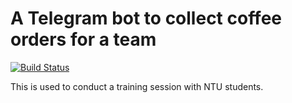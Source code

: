 # A Telegram bot to collect coffee orders for a team

[![Build Status](https://travis-ci.com/YZSheng/SolexBot.svg?branch=master)](https://travis-ci.com/YZSheng/SolexBot)

This is used to conduct a training session with NTU students.
